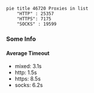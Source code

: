 
```mermaid
pie title 46720 Proxies in list
    "HTTP" : 25357
    "HTTPS": 7175
    "SOCKS" : 19599
```

### Some Info
#### Average Timeout

- mixed: 3.1s
- http: 1.5s
- https: 8.5s
- socks: 6.2s